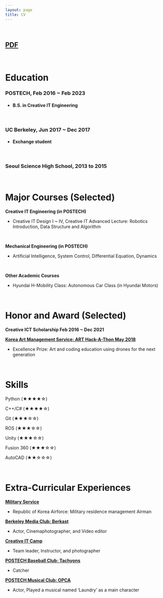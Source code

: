 ```yaml
---
layout: page
title: CV
---
```


<br/>

## [PDF](/assets/pdf/Resume_Haesung%20Oh.pdf)

<br/>

# Education
 ### POSTECH, Feb 2016 ~ Feb 2023
  * #### B.S. in Creative IT Engineering
<br/>

 ### UC Berkeley, Jun 2017 ~ Dec 2017
  * #### Exchange student
<br/>

 ### Seoul Science High School, 2013 to 2015
<br/>

# Major Courses (Selected)
**Creative IT Engineering (in POSTECH)**
   * Creative IT Design I ~ IV, Creative IT Advanced Lecture: Robotics Introduction, Data Structure and Algorithm

<br/>

**Mechanical Engineering (in POSTECH)**
   * Artificial Intelligence, System Control, Differential Equation, Dynamics

<br/>

**Other Academic Courses**
   *  Hyundai H-Mobility Class: Autonomous Car Class (in Hyundai Motors)
<br/>


# Honor and Award (Selected)
**Creative ICT Scholarship Feb 2016 ~ Dec 2021**
<br/>

**[Korea Art Management Service: ART Hack-A-Thon May 2018](/arthack.md)**
   *  Excellence Prize: Art and coding education using drones for the next generation

<br/>

# Skills
Python (★★★★☆)

C++/C# (★★★★☆)

Git (★★★☆☆)

ROS (★★★☆☆)

Unity (★★★☆☆)

Fusion 360 (★★★☆☆)

AutoCAD (★★☆☆☆)

<br/>

# Extra-Curricular Experiences

**[Military Service](/military-service.md)**
* Republic of Korea Airforce: Military residence management Airman

**[Berkeley Media Club: Berkast](/berkast.md)**
* Actor, Cinemaphotographer, and Video editor

**[Creative IT Camp](/itcamp.md)**
* Team leader, Instructor, and photographer

**[POSTECH Baseball Club: Tachyons](/baseball.md)**
* Catcher

**[POSTECH Musical Club: OPCA](/opca.md)**
* Actor, Played a musical named ‘Laundry’ as a main character